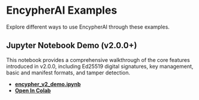 # EncypherAI Examples

Explore different ways to use EncypherAI through these examples.

## Jupyter Notebook Demo (v2.0.0+)

This notebook provides a comprehensive walkthrough of the core features introduced in v2.0.0, including Ed25519 digital signatures, key management, basic and manifest formats, and tamper detection.

- [**encypher_v2_demo.ipynb**](./encypher_v2_demo.ipynb)
- [**Open In Colab**](https://colab.research.google.com/drive/1MAlmz2kca7kIHq4MaIuGG3HNIY0cMgzw?usp=sharing)

